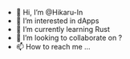 - 👋 Hi, I’m @Hikaru-In     
- 👀 I’m interested in dApps     
- 🌱 I’m currently learning Rust    
- 💞️ I’m looking to collaborate on ? 
- 📫 How to reach me ...      

<!---
Hikaru-In/Hikaru-In is a ✨ special ✨ repository because its `README.md` (this file) appears on your GitHub profile.
You can click the Preview link to take a look at your changes.
--->
